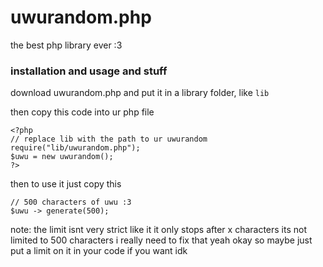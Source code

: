 # uwurandom.php

the best php library ever :3

### installation and usage and stuff

download uwurandom.php and put it in a library folder, like `lib`

then copy this code into ur php file

```
<?php
// replace lib with the path to ur uwurandom
require("lib/uwurandom.php");
$uwu = new uwurandom();
?>
```

then to use it just copy this

```
// 500 characters of uwu :3
$uwu -> generate(500);
```

note: the limit isnt very strict like it it only stops after x characters its not limited to 500 characters i really need to fix that yeah okay so maybe just put a limit on it in your code if you want idk
